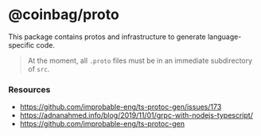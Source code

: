 # @coinbag/proto

This package contains protos and infrastructure to generate language-specific
code.

> At the moment, all `.proto` files must be in an immediate subdirectory of `src`.

### Resources

- https://github.com/improbable-eng/ts-protoc-gen/issues/173
- https://adnanahmed.info/blog/2019/11/01/grpc-with-nodejs-typescript/
- https://github.com/improbable-eng/ts-protoc-gen
